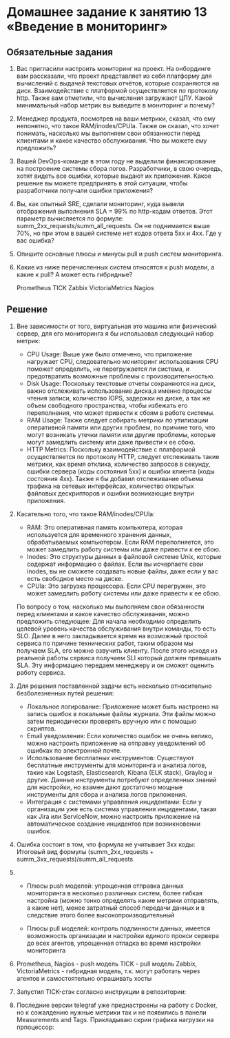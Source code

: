 # Домашнее задание к занятию 13 «Введение в мониторинг»

## Обязательные задания

1) Вас пригласили настроить мониторинг на проект. На онбординге вам рассказали, что проект представляет из себя платформу для вычислений с выдачей текстовых отчётов, которые сохраняются на диск. Взаимодействие с платформой осуществляется по протоколу http. Также вам отметили, что вычисления загружают ЦПУ. Какой минимальный набор метрик вы выведите в мониторинг и почему?

2) Менеджер продукта, посмотрев на ваши метрики, сказал, что ему непонятно, что такое RAM/inodes/CPUla. Также он сказал, что хочет понимать, насколько мы выполняем свои обязанности перед клиентами и какое качество обслуживания. Что вы можете ему предложить?

3) Вашей DevOps-команде в этом году не выделили финансирование на построение системы сбора логов. Разработчики, в свою очередь, хотят видеть все ошибки, которые выдают их приложения. Какое решение вы можете предпринять в этой ситуации, чтобы разработчики получали ошибки приложения?

4) Вы, как опытный SRE, сделали мониторинг, куда вывели отображения выполнения SLA = 99% по http-кодам ответов. Этот параметр вычисляется по формуле: summ_2xx_requests/summ_all_requests. Он не поднимается выше 70%, но при этом в вашей системе нет кодов ответа 5xx и 4xx. Где у вас ошибка?

5) Опишите основные плюсы и минусы pull и push систем мониторинга.

6) Какие из ниже перечисленных систем относятся к push модели, а какие к pull? А может есть гибридные?

    Prometheus
    TICK
    Zabbix
    VictoriaMetrics
    Nagios

## Решение

1) Вне зависимости от того, виртуальная это машина или физический сервер, для его мониторинга я бы использовал следующий набор метрик:
    - CPU Usage: Выше уже было отмечено, что приложение нагружает CPU, следовательно мониторинг использования CPU поможет определить, не перегружается ли система, и предотвратить возможные проблемы с производительностью.
    - Disk Usage: Поскольку текстовые отчеты сохраняются на диск, важно отслеживать использование диска,а именно процессы чтения записи, количество IOPS, задержки на диске, а так же объем свободного пространства, чтобы избежать его переполнения, что может привести к сбоям в работе системы.
    - RAM Usage: Также следует собирать метрики по утилизации оперативной памяти или других проблем, по причине того, что могут возникать утечки памяти или другие проблемы, которые могут замедлить систему или даже привести к ее сбою.
    - HTTP Metrics: Поскольку взаимодействие с платформой осуществляется по протоколу HTTP, следует отслеживать такие метрики, как время отклика, количество запросов в секунду, ошибки сервера (коды состояния 5xx) и ошибки клиента (коды состояния 4xx).
Также я бы добавил отслеживание объема трафика на сетевых интерфейсах, количество открытых файловых дескрипторов и ошибки возникающие внутри приложения. 

2)  Касательно того, что такое RAM/inodes/CPUla:
    - RAM: Это оперативная память компьютера, которая используется для временного хранения данных, обрабатываемых компьютером. Если RAM переполняется, это может замедлить работу системы или даже привести к ее сбою.
    - Inodes: Это структуры данных в файловой системе Unix, которые содержат информацию о файлах. Если вы исчерпаете свои inodes, вы не сможете создавать новые файлы, даже если у вас есть свободное место на диске.
    - CPUla: Это загрузка процессора. Если CPU перегружен, это может замедлить работу системы или даже привести к ее сбою.

    По вопросу о том, насколько мы выполняем свои обязанности перед клиентами и какое качество обслуживания, можно предложить следующее:
    Для начала необходимо определить целевой уровень качества обслуживания внутри команды, то есть SLO. Далее в него закладывается время на возможный простой сервиса по причине технических работ, таким образом мы получаем SLA, его можно озвучить клиенту. После этого исходя из реальной работы сервиса получаем SLI который должен превышать SLA. Эту информацию передаем менеджеру и он сможет оценить работу сервиса.

3) Для решения поставленной задачи есть несколько относительно безболезненных путей решения:
    - Локальное логирование: Приложение может быть настроено на запись ошибок в локальные файлы журнала. Эти файлы можно затем периодически проверять вручную или с помощью скриптов.
    - Email уведомления: Если количество ошибок не очень велико, можно настроить приложение на отправку уведомлений об ошибках по электронной почте.
    - Использование бесплатных инструментов: Существуют бесплатные инструменты для мониторинга и анализа логов, такие как Logstash, Elasticsearch, Kibana (ELK stack), Graylog и другие. Данные инструменты потребуют определенных знаний для настройки, но взамен дают достаточно мощные инструменты для сбора и анализа логов приложения.
    - Интеграция с системами управления инцидентами: Если у организации уже есть система управления инцидентами, такая как Jira или ServiceNow, можно настроить приложение на автоматическое создание инцидентов при возникновении ошибок.

4) Ошибка состоит в том, что формула не учитывает 3хх коды:
    Итоговый вид формулы
        (summ_2xx_requests + summ_3xx_requests)/summ_all_requests

5)  
   - Плюсы push моделей: упрощенная отправка данных мониторинга в несколько различных систем, более гибкая настройка (можно  тонко определять какие метрики отправлять, а какие нет), менее затратный способ передачи данных и в следствие этого более высокопроизводительный 

   - Плюсы pull моделей: контроль подлинности данных, имеется возможность организации и настройки единого прокси сервера до
   всех агентов, упрощенная отладка во время настройки мониторинга

6)  Prometheus, Nagios - push модель 
    TICK - pull модель 
    Zabbix, VictoriaMetrics - гибридная модель, т.к. могут работать через агентов и самостоятельно опрашивать хосты 

7) Запустил TICK-стэк согласно инструкции в репозитории:

8) Последние версии telegraf уже преднастроены на работу с Docker, но к сожалдению нужные метрики так и не появились в панели Measurements and Tags. Прикладываю скрин графика нагрузки на прпоцессор: